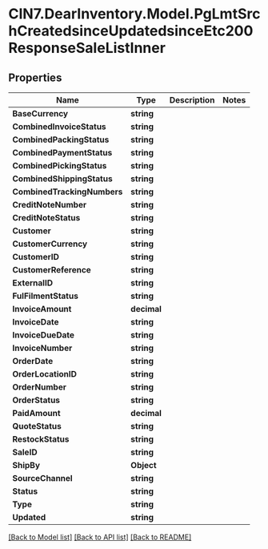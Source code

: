 # CIN7.DearInventory.Model.PgLmtSrchCreatedsinceUpdatedsinceEtc200ResponseSaleListInner

## Properties

| Name                        | Type        | Description | Notes |
| --------------------------- | ----------- | ----------- | ----- |
| **BaseCurrency**            | **string**  |             |
| **CombinedInvoiceStatus**   | **string**  |             |
| **CombinedPackingStatus**   | **string**  |             |
| **CombinedPaymentStatus**   | **string**  |             |
| **CombinedPickingStatus**   | **string**  |             |
| **CombinedShippingStatus**  | **string**  |             |
| **CombinedTrackingNumbers** | **string**  |             |
| **CreditNoteNumber**        | **string**  |             |
| **CreditNoteStatus**        | **string**  |             |
| **Customer**                | **string**  |             |
| **CustomerCurrency**        | **string**  |             |
| **CustomerID**              | **string**  |             |
| **CustomerReference**       | **string**  |             |
| **ExternalID**              | **string**  |             |
| **FulFilmentStatus**        | **string**  |             |
| **InvoiceAmount**           | **decimal** |             |
| **InvoiceDate**             | **string**  |             |
| **InvoiceDueDate**          | **string**  |             |
| **InvoiceNumber**           | **string**  |             |
| **OrderDate**               | **string**  |             |
| **OrderLocationID**         | **string**  |             |
| **OrderNumber**             | **string**  |             |
| **OrderStatus**             | **string**  |             |
| **PaidAmount**              | **decimal** |             |
| **QuoteStatus**             | **string**  |             |
| **RestockStatus**           | **string**  |             |
| **SaleID**                  | **string**  |             |
| **ShipBy**                  | **Object**  |             |
| **SourceChannel**           | **string**  |             |
| **Status**                  | **string**  |             |
| **Type**                    | **string**  |             |
| **Updated**                 | **string**  |             |

[[Back to Model list]](../README.md#documentation-for-models) [[Back to API list]](../README.md#documentation-for-api-endpoints) [[Back to README]](../README.md)
